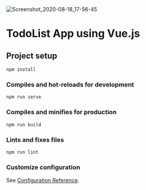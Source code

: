![Screenshot_2020-08-18_17-56-45](https://user-images.githubusercontent.com/60707377/90569670-46e79d80-e17c-11ea-8cbb-54cd9a76d3c2.png)

# TodoList App using Vue.js

## Project setup
```
npm install
```

### Compiles and hot-reloads for development
```
npm run serve
```

### Compiles and minifies for production
```
npm run build
```

### Lints and fixes files
```
npm run lint
```

### Customize configuration
See [Configuration Reference](https://cli.vuejs.org/config/).
